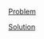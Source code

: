 [Problem](https://leetcode.com/problems/check-completeness-of-a-binary-tree)

[Solution](https://leetcode.com/problems/check-completeness-of-a-binary-tree/solutions/3301491/958-check-completeness-of-a-binary-tree-simple-solution)
